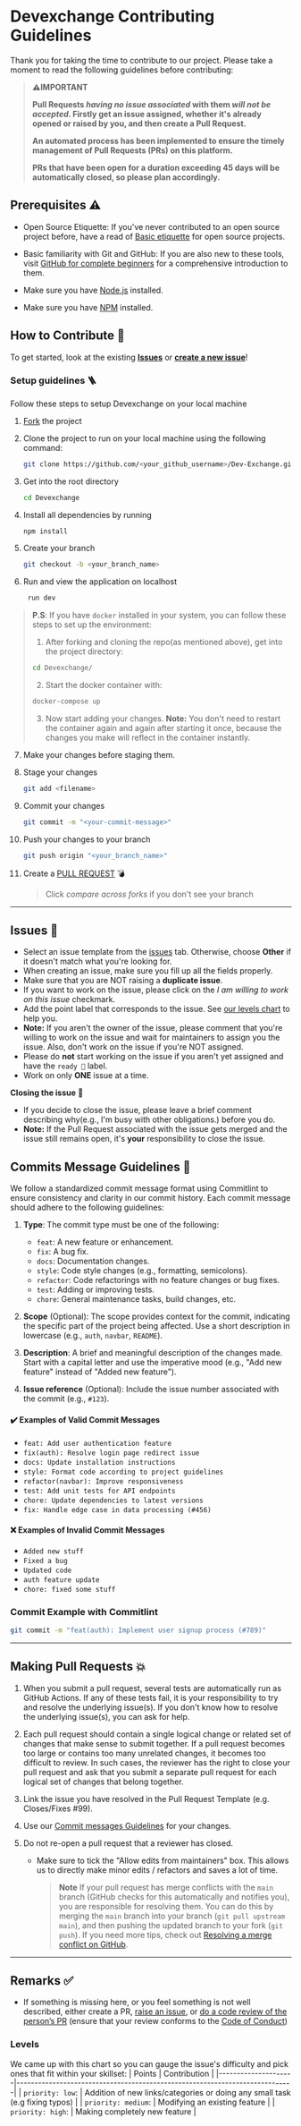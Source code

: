# Devexchange Contributing Guidelines

Thank you for taking the time to contribute to our project. Please take a moment to read the following guidelines before contributing:

> **⚠️IMPORTANT**
>
> **Pull Requests _having no issue associated_ with them _will not be accepted_. Firstly get an issue assigned, whether it's already opened or raised by you, and then create a Pull Request.**
>
> **An automated process has been implemented to ensure the timely management of Pull Requests (PRs) on this platform.**
>
> **PRs that have been open for a duration exceeding 45 days will be automatically closed, so please plan accordingly.**

## Prerequisites ⚠️

- Open Source Etiquette: If you've never contributed to an open source project before, have a read of [Basic etiquette](https://developer.mozilla.org/en-US/docs/MDN/Community/Open_source_etiquette) for open source projects.

- Basic familiarity with Git and GitHub: If you are also new to these tools, visit [GitHub for complete beginners](https://developer.mozilla.org/en-US/docs/MDN/Contribute/GitHub_beginners) for a comprehensive introduction to them.

- Make sure you have [Node.js](https://nodejs.org/) installed.
- Make sure you have [NPM](https://docs.npmjs.com/downloading-and-installing-node-js-and-npm) installed.

## How to Contribute 🤔

To get started, look at the existing [**Issues**](https://github.com/Nishitbaria/Dev-Exchange/issues) or [**create a new issue**](https://github.com/Nishitbaria/Dev-Exchange/issues/new/choose)!

### Setup guidelines 🪜

Follow these steps to setup Devexchange on your local machine

1. [Fork](https://github.com/Nishitbaria/Devexchange/fork) the project
2. Clone the project to run on your local machine using the following command:

   ```sh
   git clone https://github.com/<your_github_username>/Dev-Exchange.git
   ```

3. Get into the root directory

   ```sh
   cd Devexchange
   ```

4. Install all dependencies by running

   ```sh
   npm install
   ```

5. Create your branch

   ```sh
   git checkout -b <your_branch_name>
   ```

6. Run and view the application on localhost

   ```sh
    run dev
   ```

> **P.S**: If you have `docker` installed in your system, you can follow these steps to set up the environment:
>
> 1. After forking and cloning the repo(as mentioned above), get into the project directory:
>
> ```bash
> cd Devexchange/
> ```
>
> 2. Start the docker container with:
>
> ```bash
> docker-compose up
> ```
>
> 3. Now start adding your changes.
>    **Note:** You don't need to restart the container again and again after starting it once, because the changes you make will reflect in the container instantly.

7. Make your changes before staging them.

8. Stage your changes

   ```sh
   git add <filename>
   ```

9. Commit your changes

   ```sh
   git commit -m "<your-commit-message>"
   ```

10. Push your changes to your branch

    ```sh
    git push origin "<your_branch_name>"
    ```

11. Create a [PULL REQUEST](https://github.com/Nishitbaria/Devexchange/compare) 💣

    > Click _compare across forks_ if you don't see your branch

---

## Issues 🎃

- Select an issue template from the [issues](https://github.com/Nishitbaria/Devexchange/issues/new/choose) tab. Otherwise, choose **Other** if it doesn't match what you're looking for.
- When creating an issue, make sure you fill up all the fields properly.
- Make sure that you are NOT raising a **duplicate issue**.
- If you want to work on the issue, please click on the _I am willing to work on this issue_ checkmark.
- Add the point label that corresponds to the issue. See [our levels chart]() to help you.
- **Note:** If you aren't the owner of the issue, please comment that you're willing to work on the issue and wait for maintainers to assign you the issue. Also, don't work on the issue if you're NOT assigned.
- Please do **not** start working on the issue if you aren't yet assigned and have the `ready 🚀` label.
- Work on only **ONE** issue at a time.

**Closing the issue** 📍

- If you decide to close the issue, please leave a brief comment describing why(e.g., I'm busy with other obligations.) before you do.
- **Note:** If the Pull Request associated with the issue gets merged and the issue still remains open, it's **your** responsibility to close the issue.

## Commits Message Guidelines 💬

We follow a standardized commit message format using Commitlint to ensure consistency and clarity in our commit history. Each commit message should adhere to the following guidelines:

1. **Type**: The commit type must be one of the following:

   - `feat`: A new feature or enhancement.
   - `fix`: A bug fix.
   - `docs`: Documentation changes.
   - `style`: Code style changes (e.g., formatting, semicolons).
   - `refactor`: Code refactorings with no feature changes or bug fixes.
   - `test`: Adding or improving tests.
   - `chore`: General maintenance tasks, build changes, etc.

2. **Scope** (Optional): The scope provides context for the commit, indicating the specific part of the project being affected. Use a short description in lowercase (e.g., `auth`, `navbar`, `README`).

3. **Description**: A brief and meaningful description of the changes made. Start with a capital letter and use the imperative mood (e.g., "Add new feature" instead of "Added new feature").

4. **Issue reference** (Optional): Include the issue number associated with the commit (e.g., `#123`).

#### ✔️ Examples of Valid Commit Messages

- `feat: Add user authentication feature`
- `fix(auth): Resolve login page redirect issue`
- `docs: Update installation instructions`
- `style: Format code according to project guidelines`
- `refactor(navbar): Improve responsiveness`
- `test: Add unit tests for API endpoints`
- `chore: Update dependencies to latest versions`
- `fix: Handle edge case in data processing (#456)`

#### ❌ Examples of Invalid Commit Messages

- `Added new stuff`
- `Fixed a bug`
- `Updated code`
- `auth feature update`
- `chore: fixed some stuff`

### Commit Example with Commitlint

```bash
git commit -m "feat(auth): Implement user signup process (#789)"
```

---

## Making Pull Requests 💥

1. When you submit a pull request, several tests are automatically run
   as GitHub Actions. If any of these tests fail, it is your responsibility to try and resolve the underlying issue(s). If you don't know how to resolve the underlying issue(s), you can ask for help.

2. Each pull request should contain a single logical change or related set of changes that make sense to submit together. If a pull request becomes too large or contains too many unrelated changes, it becomes too difficult to review. In such cases, the reviewer has the right to close your pull request and ask that you submit a separate pull request for each logical set of changes that belong together.

3. Link the issue you have resolved in the Pull Request Template (e.g. Closes/Fixes #99).
4. Use our [Commit messages Guidelines](https://github.com/Nishitbaria/Devexchange/blob/main/CONTRIBUTING.md#commits-message-guidelines-) for your changes.
5. Do not re-open a pull request that a reviewer has closed.
   - Make sure to tick the "Allow edits from maintainers" box. This allows us to directly make minor edits / refactors and saves a lot of time.
     > **Note**
     > If your pull request has merge conflicts with the `main` branch (GitHub checks for this automatically and notifies you), you are responsible for resolving them. You can do this by merging the `main` branch into your branch (`git pull upstream main`), and then pushing the updated branch to your fork (`git push`). If you need more tips, check out [Resolving a merge conflict on GitHub](https://docs.github.com/en/pull-requests/collaborating-with-pull-requests/addressing-merge-conflicts/resolving-a-merge-conflict-on-github).

---

## Remarks ✅

- If something is missing here, or you feel something is not well described, either create a PR, [raise an issue](https://github.com/Nishitbaria/Dev-Exchange/issues), or [do a code review of the person’s PR](https://www.freecodecamp.org/news/code-review-tips/) (ensure that your review conforms to the [Code of Conduct](https://github.com/Nishitbaria/Dev-Exchange/blob/main/CODE_OF_CONDUCT.md))

<!-- - You can tag maintainers for any kind of difficulty using `@username`. You can find the list of maintainer usernames [here](https://github.com/Nishitbaria/Devexchange/blob/maintainers_info/README.md#maintainers-). -->

### Levels

We came up with this chart so you can gauge the issue's difficulty and pick ones that fit within your skillset:
| Points | Contribution |
|---------------------|-----------------------------------------------------------------------------|
| `priority: low`: | Addition of new links/categories or doing any small task (e.g fixing typos) |
| `priority: medium`: | Modifying an existing feature |
| `priority: high`: | Making completely new feature |

